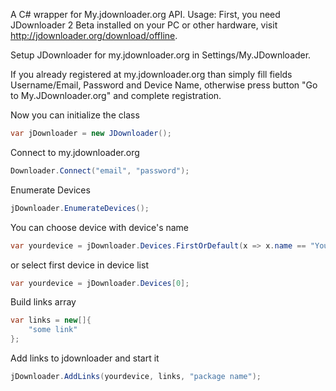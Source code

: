 A C# wrapper for My.jdownloader.org API.
Usage:
First, you need JDownloader 2 Beta installed on your PC or other hardware, visit http://jdownloader.org/download/offline.

Setup JDownloader for my.jdownloader.org in Settings/My.JDownloader.

If you already registered at my.jdownloader.org than simply fill fields Username/Email, Password and Device Name, otherwise press button "Go to My.JDownloader.org" and complete registration.

Now you can initialize the class
```C#
var jDownloader = new JDownloader();
```
Connect to my.jdownloader.org
```C#
Downloader.Connect("email", "password");
```
Enumerate Devices
```C#
jDownloader.EnumerateDevices();
```
You can choose device with device's name
```C#
var yourdevice = jDownloader.Devices.FirstOrDefault(x => x.name == "Your device's name");
```
or select first device in device list
```C#
var yourdevice = jDownloader.Devices[0];
```
Build links array
```C#
var links = new[]{
	"some link"
};
```
Add links to jdownloader and start it
```C#
jDownloader.AddLinks(yourdevice, links, "package name");
```
